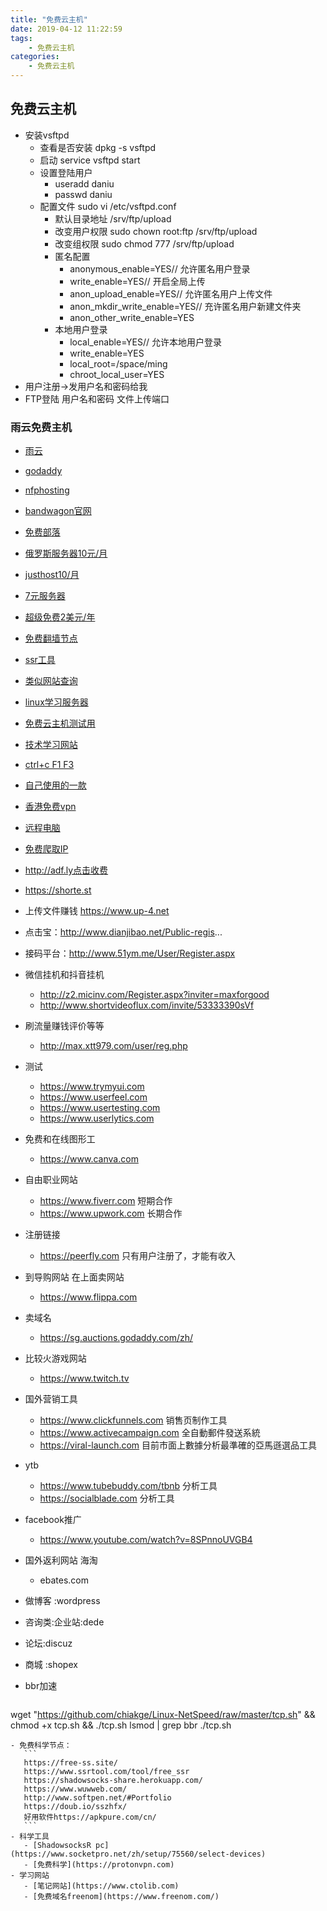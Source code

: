 ```yaml
---
title: "免费云主机"
date: 2019-04-12 11:22:59
tags:
    - 免费云主机
categories:
    - 免费云主机
---
```

## 免费云主机
- 安装vsftpd
    - 查看是否安装 dpkg -s vsftpd
    - 启动  service  vsftpd  start
    - 设置登陆用户
        - useradd daniu
        - passwd daniu
    - 配置文件  sudo  vi   /etc/vsftpd.conf
        - 默认目录地址  /srv/ftp/upload
        - 改变用户权限 sudo  chown  root:ftp  /srv/ftp/upload
        - 改变组权限 sudo chmod  777  /srv/ftp/upload 
        - 匿名配置
            - anonymous_enable=YES// 允许匿名用户登录
            - write_enable=YES// 开启全局上传
            - anon_upload_enable=YES// 允许匿名用户上传文件
            - anon_mkdir_write_enable=YES// 充许匿名用户新建文件夹
            - anon_other_write_enable=YES
        - 本地用户登录
            - local_enable=YES// 允许本地用户登录
            - write_enable=YES
            - local_root=/space/ming
            - chroot_local_user=YES
- 用户注册->发用户名和密码给我
- FTP登陆 用户名和密码  文件上传端口
### 雨云免费主机
- [雨云](www.rainyun.com)
- [godaddy](https://sg.godaddy.com/zh/offers/domains/godaddycom?isc=gennbacn07&countryview=1&currencyType=CNY&utm_source=Baidu&utm_medium=cpc&utm_term=Title&utm_campaign=2019Brandzone_PC&utm_content=Brandzone_PC&gclid=CODbisfPyuECFdh1vAodH3oMSw&gclsrc=ds)
- [nfphosting](https://www.nfphosting.com)
- [bandwagon官网](https://bandwagonhost.com)
- [免费部落](http://freetribe.me)
- [俄罗斯服务器10元/月](https://invs.ru/cn/)
- [justhost10/月](https://justhost.ru)
- [7元服务器](https://billing.virmach.com/cart.php?gid=1)
- [超级免费2美元/年](http://lowendstock.com)
- [免费翻墙节点](https://github.com/loremwalker/WebSiteUseful)
- [ssr工具](https://www.ssrtool.com/tool/free_ssr)
- [类似网站查询](https://www.similarsites.com)
- [linux学习服务器](https://linuxzoo.net)
- [免费云主机测试用](https://codenvy.io)
- [技术学习网站](https://www.ctolib.com/)
- [ctrl+c F1  F3](https://zh.snipaste.com/download.html )
- [自己使用的一款](https://www.alpharacks.com/myrack/cart.php?a=confproduct&i=0)
- [香港免费vpn](https://www.vpnjantit.com)
- [远程电脑](https://demo.glyptodon.com/#/client/ZGVtbwBjAGRlbW8=)
- [免费爬取IP](https://shadowsocks-share.herokuapp.com/)
- http://adf.ly点击收费
- https://shorte.st

- 上传文件赚钱  https://www.up-4.net
- 点击宝：http://www.dianjibao.net/Public-regis...
- 接码平台：http://www.51ym.me/User/Register.aspx

- 微信挂机和抖音挂机
    - http://z2.micinv.com/Register.aspx?inviter=maxforgood
    - http://www.shortvideoflux.com/invite/53333390sVf
- 刷流量赚钱评价等等
    - http://max.xtt979.com/user/reg.php
- 测试
    - https://www.trymyui.com
    - https://www.userfeel.com
    - https://www.usertesting.com
    - https://www.userlytics.com
- 免费和在线图形工
    - https://www.canva.com
- 自由职业网站
    - https://www.fiverr.com  短期合作
    - https://www.upwork.com 长期合作
- 注册链接
    - https://peerfly.com  只有用户注册了，才能有收入
- 到导购网站 在上面卖网站
    - https://www.flippa.com
- 卖域名
    - https://sg.auctions.godaddy.com/zh/
- 比较火游戏网站
    - https://www.twitch.tv
- 国外营销工具
    - https://www.clickfunnels.com 销售页制作工具
    - https://www.activecampaign.com 全自動郵件發送系統
    - https://viral-launch.com  目前市面上數據分析最準確的亞馬遜選品工具
- ytb
    - https://www.tubebuddy.com/tbnb 分析工具
    - https://socialblade.com 分析工具
- facebook推广
    - https://www.youtube.com/watch?v=8SPnnoUVGB4
- 国外返利网站  海淘
    - ebates.com


- 做博客 :wordpress
- 咨询类:企业站:dede
- 论坛:discuz
- 商城 :shopex
- bbr加速
    ```
wget "https://github.com/chiakge/Linux-NetSpeed/raw/master/tcp.sh" && chmod +x tcp.sh && ./tcp.sh
lsmod | grep bbr
./tcp.sh

 ```
- 免费科学节点：
    ```
    https://free-ss.site/
    https://www.ssrtool.com/tool/free_ssr
    https://shadowsocks-share.herokuapp.com/
    https://www.wuwweb.com/
    http://www.softpen.net/#Portfolio
    https://doub.io/sszhfx/
    好用软件https://apkpure.com/cn/
    ```
- 科学工具
    - [ShadowsocksR pc](https://www.socketpro.net/zh/setup/75560/select-devices)
    - [免费科学](https://protonvpn.com)
- 学习网站
    - [笔记网站](https://www.ctolib.com)
    - [免费域名freenom](https://www.freenom.com/)


